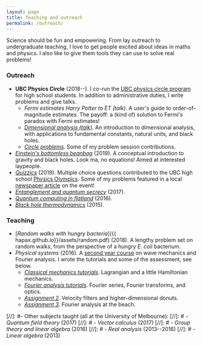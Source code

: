 ```yaml
---
layout: page
title: Teaching and outreach
permalink: /outreach/
---
```


Science should be fun and empowering.
From lay outreach to undergraduate teaching, I love to get people
excited about ideas in maths and physics. I also like to give them
tools they can use to solve real problems!

### Outreach

- **UBC Physics Circle** (2018--). I co-run the
  [UBC physics circle program](https://outreach.phas.ubc.ca/events/metro-vancouver-physics-circle/)
  for high school students. In addition to administrative duties, I
  write problems and give talks.
  - *Fermi estimates Harry Potter to ET (talk)*. A user's guide to
  order-of-magnitude estimates. The payoff: a (kind of) solution to Fermi's
  paradox with Fermi estimates!
  - [*Dimensional analysis (talk)*](assets/dimensional-analysis.pdf). An
  introduction to dimensional analysis, with applications to
  fundamental constants, natural units, and black holes.
  - [*Circle problems*](assets/circle-probs.pdf). Some of my problem
    session contributions.
- [*Einstein's bottomless beanbag*](assets/conceptual-gravity.pdf) (2019). A conceptual introduction to
  gravity and black holes. Look ma, no equations! Aimed at interested laypeople.
- [*Quizzics*](assets/quzzics.pdf) (2019). Multiple choice questions
  contributed to the UBC high school [Physics Olympics](https://physoly.phas.ubc.ca/). Some of my problems featured in a local
  [newspaper article](https://thetyee.ca/Culture/2019/03/13/Physics-Olympics-Spectating/)
  on the event!
- [*Entanglement and quantum secrecy*](assets/2017-06-16-entanglement.md) (2017).
- [*Quantum computing in flatland*](2016-05-03-quasi-qcomp.md) (2016).
- [*Black hole thermodynamics*](2015-08-31-bh-thermo) (2015).

### Teaching

- [*Random walks with hungry bacteria*]({{
  hapax.github.io}}/assets/random.pdf) (2018). A lengthy problem set
  on random walks, from the perspective of a hungry *E. coli*
  bacterium.
- *Physical systems* (2016). A
  [second year course](https://handbook.unimelb.edu.au/subjects/phyc20014)
  on wave mechanics and Fourier analysis. I wrote the tutorials and
  some of the assessment, see below.
  - [*Classical mechanics tutorials*]({{hapax.github.io}}/assets/classical-tutes-full.pdf). Lagrangian
  and a little Hamiltonian mechanics.
  - [*Fourier analysis tutorials*]({{hapax.github.io}}/assets/fourier-tutes-full.pdf). Fourier series, Fourier transforms, and optics.
  - [*Assignment 2*]({{hapax.github.io}}/assets/physical-systems-a2.pdf). Velocity filters and higher-dimensional donuts.
  - [*Assignment 3*]({{hapax.github.io}}/assets/physical-systems-a3.pdf). Fourier analysis at the beach.

[//]: #- Other subjects taught (all at the University of Melbourne):
[//]: #  - *Quantum field theory* (2017)
[//]: #  - *Vector calculus* (2017)
[//]: #  - *Group theory and linear algebra* (2016)
[//]: #  - *Real analysis* (2013--2016)
[//]: #  - *Linear algebra* (2013)
